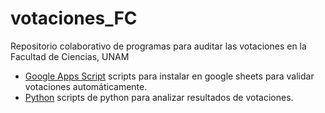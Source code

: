 # votaciones_FC
Repositorio colaborativo de programas para auditar las votaciones en la Facultad de Ciencias, UNAM

* [Google Apps Script](Google%20Apps%20Script) scripts para instalar en google sheets para validar votaciones automáticamente.
* [Python](Python) scripts de python para analizar resultados de votaciones.
